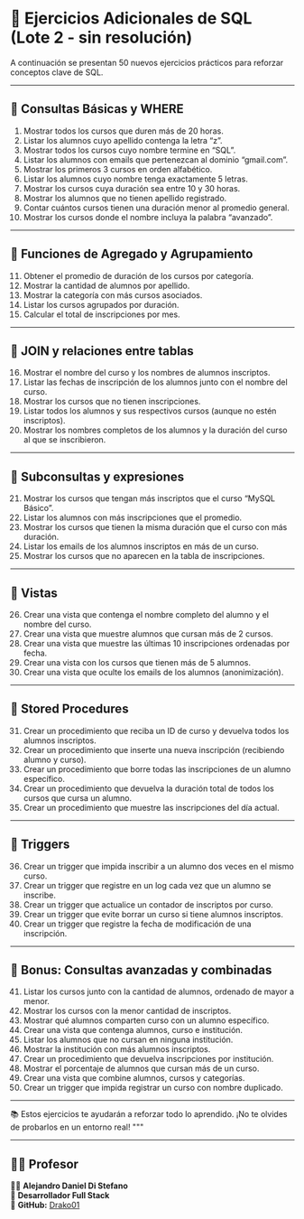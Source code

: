 # 📘 Ejercicios Adicionales de SQL (Lote 2 - sin resolución)

A continuación se presentan 50 nuevos ejercicios prácticos para reforzar conceptos clave de SQL.

---

## 🔹 Consultas Básicas y WHERE

1. Mostrar todos los cursos que duren más de 20 horas.
2. Listar los alumnos cuyo apellido contenga la letra “z”.
3. Mostrar todos los cursos cuyo nombre termine en “SQL”.
4. Listar los alumnos con emails que pertenezcan al dominio “gmail.com”.
5. Mostrar los primeros 3 cursos en orden alfabético.
6. Listar los alumnos cuyo nombre tenga exactamente 5 letras.
7. Mostrar los cursos cuya duración sea entre 10 y 30 horas.
8. Mostrar los alumnos que no tienen apellido registrado.
9. Contar cuántos cursos tienen una duración menor al promedio general.
10. Mostrar los cursos donde el nombre incluya la palabra “avanzado”.

---

## 🔹 Funciones de Agregado y Agrupamiento

11. Obtener el promedio de duración de los cursos por categoría.
12. Mostrar la cantidad de alumnos por apellido.
13. Mostrar la categoría con más cursos asociados.
14. Listar los cursos agrupados por duración.
15. Calcular el total de inscripciones por mes.

---

## 🔹 JOIN y relaciones entre tablas

16. Mostrar el nombre del curso y los nombres de alumnos inscriptos.
17. Listar las fechas de inscripción de los alumnos junto con el nombre del curso.
18. Mostrar los cursos que no tienen inscripciones.
19. Listar todos los alumnos y sus respectivos cursos (aunque no estén inscriptos).
20. Mostrar los nombres completos de los alumnos y la duración del curso al que se inscribieron.

---

## 🔹 Subconsultas y expresiones

21. Mostrar los cursos que tengan más inscriptos que el curso “MySQL Básico”.
22. Listar los alumnos con más inscripciones que el promedio.
23. Mostrar los cursos que tienen la misma duración que el curso con más duración.
24. Listar los emails de los alumnos inscriptos en más de un curso.
25. Mostrar los cursos que no aparecen en la tabla de inscripciones.

---

## 🔹 Vistas

26. Crear una vista que contenga el nombre completo del alumno y el nombre del curso.
27. Crear una vista que muestre alumnos que cursan más de 2 cursos.
28. Crear una vista que muestre las últimas 10 inscripciones ordenadas por fecha.
29. Crear una vista con los cursos que tienen más de 5 alumnos.
30. Crear una vista que oculte los emails de los alumnos (anonimización).

---

## 🔹 Stored Procedures

31. Crear un procedimiento que reciba un ID de curso y devuelva todos los alumnos inscriptos.
32. Crear un procedimiento que inserte una nueva inscripción (recibiendo alumno y curso).
33. Crear un procedimiento que borre todas las inscripciones de un alumno específico.
34. Crear un procedimiento que devuelva la duración total de todos los cursos que cursa un alumno.
35. Crear un procedimiento que muestre las inscripciones del día actual.

---

## 🔹 Triggers

36. Crear un trigger que impida inscribir a un alumno dos veces en el mismo curso.
37. Crear un trigger que registre en un log cada vez que un alumno se inscribe.
38. Crear un trigger que actualice un contador de inscriptos por curso.
39. Crear un trigger que evite borrar un curso si tiene alumnos inscriptos.
40. Crear un trigger que registre la fecha de modificación de una inscripción.

---

## 🔹 Bonus: Consultas avanzadas y combinadas

41. Listar los cursos junto con la cantidad de alumnos, ordenado de mayor a menor.
42. Mostrar los cursos con la menor cantidad de inscriptos.
43. Mostrar qué alumnos comparten curso con un alumno específico.
44. Crear una vista que contenga alumnos, curso e institución.
45. Listar los alumnos que no cursan en ninguna institución.
46. Mostrar la institución con más alumnos inscriptos.
47. Crear un procedimiento que devuelva inscripciones por institución.
48. Mostrar el porcentaje de alumnos que cursan más de un curso.
49. Crear una vista que combine alumnos, cursos y categorías.
50. Crear un trigger que impida registrar un curso con nombre duplicado.

---

📚 Estos ejercicios te ayudarán a reforzar todo lo aprendido. ¡No te olvides de probarlos en un entorno real!
"""

---

## 🧑‍🏫 Profesor  

👨‍💻 **Alejandro Daniel Di Stefano**  
📌 **Desarrollador Full Stack**  
🔗 **GitHub:** [Drako01](https://github.com/Drako01)  
